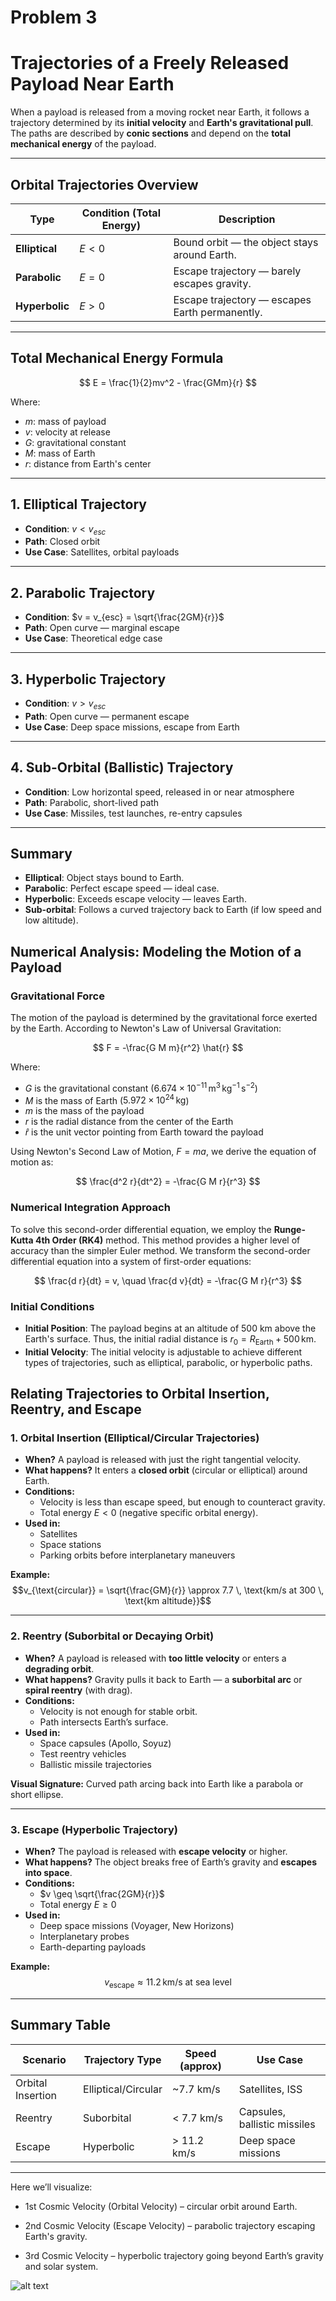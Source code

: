 # Problem 3

#  Trajectories of a Freely Released Payload Near Earth

When a payload is released from a moving rocket near Earth, it follows a trajectory determined by its **initial velocity** and **Earth's gravitational pull**. The paths are described by **conic sections** and depend on the **total mechanical energy** of the payload.

---

##  Orbital Trajectories Overview

| Type         | Condition (Total Energy)            | Description                                   |
|--------------|-------------------------------------|-----------------------------------------------|
| **Elliptical** | $E < 0$                             | Bound orbit — the object stays around Earth.  |
| **Parabolic**  | $E = 0$                             | Escape trajectory — barely escapes gravity.   |
| **Hyperbolic** | $E > 0$                             | Escape trajectory — escapes Earth permanently.|

---

##  Total Mechanical Energy Formula

$$
E = \frac{1}{2}mv^2 - \frac{GMm}{r}
$$

Where:  
- $m$: mass of payload  
- $v$: velocity at release  
- $G$: gravitational constant  
- $M$: mass of Earth  
- $r$: distance from Earth's center  

---

## 1. Elliptical Trajectory

- **Condition**: $v < v_{esc}$  
- **Path**: Closed orbit  
- **Use Case**: Satellites, orbital payloads  

---

## 2. Parabolic Trajectory

- **Condition**: $v = v_{esc} = \sqrt{\frac{2GM}{r}}$  
- **Path**: Open curve — marginal escape  
- **Use Case**: Theoretical edge case  

---

## 3. Hyperbolic Trajectory

- **Condition**: $v > v_{esc}$  
- **Path**: Open curve — permanent escape  
- **Use Case**: Deep space missions, escape from Earth  

---
##  4. Sub-Orbital (Ballistic) Trajectory

- **Condition**: Low horizontal speed, released in or near atmosphere  
- **Path**: Parabolic, short-lived path  
- **Use Case**: Missiles, test launches, re-entry capsules  

---

## Summary

- **Elliptical**: Object stays bound to Earth.  
- **Parabolic**: Perfect escape speed — ideal case.  
- **Hyperbolic**: Exceeds escape velocity — leaves Earth.  
- **Sub-orbital**: Follows a curved trajectory back to Earth (if low speed and low altitude).

## Numerical Analysis: Modeling the Motion of a Payload

### Gravitational Force
The motion of the payload is determined by the gravitational force exerted by the Earth. According to Newton's Law of Universal Gravitation:

$$
F = -\frac{G M m}{r^2} \hat{r}
$$

Where:
- $G$ is the gravitational constant ($6.674 \times 10^{-11} \, \text{m}^3 \, \text{kg}^{-1} \, \text{s}^{-2}$)
- $M$ is the mass of Earth ($5.972 \times 10^{24} \, \text{kg}$)
- $m$ is the mass of the payload
- $r$ is the radial distance from the center of the Earth
- $\hat{r}$ is the unit vector pointing from Earth toward the payload

Using Newton's Second Law of Motion, $F = ma$, we derive the equation of motion as:

$$
\frac{d^2 r}{dt^2} = -\frac{G M r}{r^3}
$$

### Numerical Integration Approach
To solve this second-order differential equation, we employ the **Runge-Kutta 4th Order (RK4)** method. This method provides a higher level of accuracy than the simpler Euler method. We transform the second-order differential equation into a system of first-order equations:

$$
\frac{d r}{dt} = v, \quad \frac{d v}{dt} = -\frac{G M r}{r^3}
$$

### Initial Conditions
- **Initial Position**: The payload begins at an altitude of 500 km above the Earth's surface. Thus, the initial radial distance is $r_0 = R_{\text{Earth}} + 500 \, \text{km}$.
- **Initial Velocity**: The initial velocity is adjustable to achieve different types of trajectories, such as elliptical, parabolic, or hyperbolic paths.

## Relating Trajectories to Orbital Insertion, Reentry, and Escape

### 1. **Orbital Insertion (Elliptical/Circular Trajectories)**
- **When?** A payload is released with just the right tangential velocity.
- **What happens?** It enters a **closed orbit** (circular or elliptical) around Earth.
- **Conditions:**
  - Velocity is less than escape speed, but enough to counteract gravity.
  - Total energy $E < 0$ (negative specific orbital energy).
- **Used in:**
  - Satellites
  - Space stations
  - Parking orbits before interplanetary maneuvers

**Example:**
$$v_{\text{circular}} = \sqrt{\frac{GM}{r}} \approx 7.7 \, \text{km/s at 300 \, \text{km altitude}}$$

---

### 2. **Reentry (Suborbital or Decaying Orbit)**
- **When?** A payload is released with **too little velocity** or enters a **degrading orbit**.
- **What happens?** Gravity pulls it back to Earth — a **suborbital arc** or **spiral reentry** (with drag).
- **Conditions:**
  - Velocity is not enough for stable orbit.
  - Path intersects Earth’s surface.
- **Used in:**
  - Space capsules (Apollo, Soyuz)
  - Test reentry vehicles
  - Ballistic missile trajectories

**Visual Signature:** Curved path arcing back into Earth like a parabola or short ellipse.

---

### 3. **Escape (Hyperbolic Trajectory)**
- **When?** The payload is released with **escape velocity** or higher.
- **What happens?** The object breaks free of Earth’s gravity and **escapes into space**.
- **Conditions:**
  - $v \geq \sqrt{\frac{2GM}{r}}$
  - Total energy $E \geq 0$
- **Used in:**
  - Deep space missions (Voyager, New Horizons)
  - Interplanetary probes
  - Earth-departing payloads

**Example:**
$$v_{\text{escape}} \approx 11.2 \, \text{km/s at sea level}$$

---

## Summary Table

| Scenario          | Trajectory Type         | Speed (approx)  | Use Case                      |
|-------------------|--------------------------|------------------|-------------------------------|
| Orbital Insertion | Elliptical/Circular     | ~7.7 km/s        | Satellites, ISS               |
| Reentry           | Suborbital              | < 7.7 km/s       | Capsules, ballistic missiles  |
| Escape            | Hyperbolic              | > 11.2 km/s      | Deep space missions           |

---

Here we’ll visualize:

- 1st Cosmic Velocity (Orbital Velocity) – circular orbit around Earth.

- 2nd Cosmic Velocity (Escape Velocity) – parabolic trajectory escaping Earth's gravity.

- 3rd Cosmic Velocity – hyperbolic trajectory going beyond Earth’s gravity and solar system.

![alt text](payload%20trajectories%20with%20earth.png)